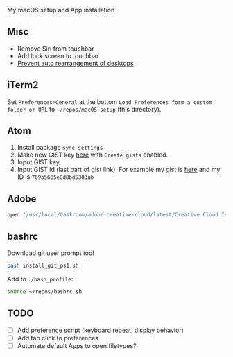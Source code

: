 My macOS setup and App installation

## Misc

- Remove Siri from touchbar
- Add lock screen to touchbar
- [Prevent auto rearrangement of desktops](http://apple.stackexchange.com/questions/214348/how-to-prevent-mac-from-changing-the-order-of-desktops)

## iTerm2

Set `Preferences>General` at the bottom `Load Preferences form a custom folder or URL` to `~/repos/macOS-setup` (this directory).

## Atom
1. Install package `sync-settings`
1. Make new GIST key [here](https://github.com/settings/tokens/new) with `Create gists` enabled.
1. Input GIST key
1. Input GIST id (last part of gist link). For example my gist is [here](https://gist.github.com/jccurtis/769b5665e8d8bd5383ab) and my ID is `769b5665e8d8bd5383ab`

## Adobe

```bash
open "/usr/local/Caskroom/adobe-creative-cloud/latest/Creative Cloud Installer.app"
```

## bashrc

Download git user prompt tool

```bash
bash install_git_ps1.sh
```

Add to `./bash_profile`:

```bash
source ~/repos/bashrc.sh
```

## TODO

- [ ] Add preference script (keyboard repeat, display behavior)
- [ ] Add tap click to preferences
- [ ] Automate default Apps to open filetypes?

